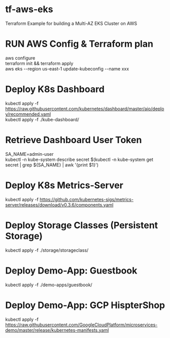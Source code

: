 # tf-aws-eks
Terraform Example for building a Multi-AZ EKS Cluster on AWS

# RUN AWS Config & Terraform plan
aws configure  
terraform init && terraform apply  
aws eks --region us-east-1 update-kubeconfig --name xxx  

# Deploy K8s Dashboard
kubectl apply -f https://raw.githubusercontent.com/kubernetes/dashboard/master/aio/deploy/recommended.yaml  
kubectl apply -f ./kube-dashboard/  

# Retrieve Dashboard User Token
SA_NAME=admin-user  
kubectl -n kube-system describe secret $(kubectl -n kube-system get secret | grep ${SA_NAME} | awk '{print $1}')  

# Deploy K8s Metrics-Server
kubectl apply -f https://github.com/kubernetes-sigs/metrics-server/releases/download/v0.3.6/components.yaml  

# Deploy Storage Classes (Persistent Storage)
kubectl apply -f ./storage/storageclass/  

# Deploy Demo-App: Guestbook
kubectl apply -f ./demo-apps/guestbook/  

# Deploy Demo-App: GCP HispterShop
kubectl apply -f https://raw.githubusercontent.com/GoogleCloudPlatform/microservices-demo/master/release/kubernetes-manifests.yaml  





 
